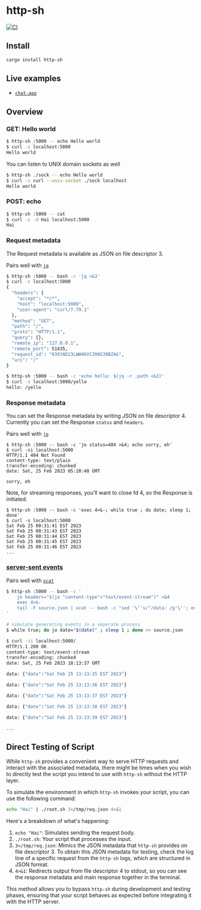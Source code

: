 # http-sh

[![CI](
    https://github.com/cablehead/http-sh/actions/workflows/ci.yml/badge.svg)](
        https://github.com/cablehead/http-sh/actions/workflows/ci.yml)

## Install

```bash
cargo install http-sh
```

## Live examples

- [`chat-app`](https://ndyg.cross.stream/projects/chat-app)

## Overview

### GET: Hello world

```bash
$ http-sh :5000 -- echo Hello world
$ curl -s localhost:5000
Hello world
```

You can listen to UNIX domain sockets as well

```bash
$ http-sh ./sock -- echo Hello world
$ curl -s curl --unix-socket ./sock localhost
Hello world
```

### POST: echo

```bash
$ http-sh :5000 -- cat
$ curl -s -d Hai localhost:5000
Hai
```

### Request metadata

The Request metadata is available as JSON on file descriptor 3.

Pairs well with [`jq`](https://github.com/stedolan/jq)

```bash
$ http-sh :5000 -- bash -c 'jq <&3'
$ curl -s localhost:5000
{
  "headers": {
    "accept": "*/*",
    "host": "localhost:5000",
    "user-agent": "curl/7.79.1"
  },
  "method": "GET",
  "path": "/",
  "proto": "HTTP/1.1",
  "query": {},
  "remote_ip": "127.0.0.1",
  "remote_port": 51435,
  "request_id": "0391ND23LWW4KVCZ00G30BZAG",
  "uri": "/"
}

$ http-sh :5000 -- bash -c 'echo hello: $(jq -r .path <&3)'
$ curl -s localhost:5000/yello
hello: /yello
```

### Response metadata

You can set the Response metadata by writing JSON on file descriptor 4.
Currently you can set the Response `status` and `headers`.

Pairs well with [`jo`](https://github.com/jpmens/jo)

```
$ http-sh :5000 -- bash -c 'jo status=404 >&4; echo sorry, eh'
$ curl -si localhost:5000
HTTP/1.1 404 Not Found
content-type: text/plain
transfer-encoding: chunked
date: Sat, 25 Feb 2023 05:20:48 GMT

sorry, eh
```

Note, for streaming responses, you'll want to close fd 4, so the Response is
initiated.

```
$ http-sh :5000 -- bash -c 'exec 4>&-; while true ; do date; sleep 1; done'
$ curl -s localhost:5000
Sat Feb 25 00:31:41 EST 2023
Sat Feb 25 00:31:43 EST 2023
Sat Feb 25 00:31:44 EST 2023
Sat Feb 25 00:31:45 EST 2023
Sat Feb 25 00:31:46 EST 2023
...
```

### [server-sent events](https://developer.mozilla.org/en-US/docs/Web/API/Server-sent_events/Using_server-sent_events)

Pairs well with [`xcat`](https://github.com/cablehead/xcat)

```bash
$ http-sh :5000 -- bash -c '
    jo headers="$(jo "content-type"="text/event-stream")" >&4
    exec 4>&-
    tail -F source.json | xcat -- bash -c "sed '\''s/^/data: /g'\''; echo;"
'

# simulate generating events in a seperate process
$ while true; do jo date="$(date)" ; sleep 1 ; done >> source.json

$ curl -si localhost:5000/
HTTP/1.1 200 OK
content-type: text/event-stream
transfer-encoding: chunked
date: Sat, 25 Feb 2023 18:13:37 GMT

data: {"date":"Sat Feb 25 13:13:35 EST 2023"}

data: {"date":"Sat Feb 25 13:13:36 EST 2023"}

data: {"date":"Sat Feb 25 13:13:37 EST 2023"}

data: {"date":"Sat Feb 25 13:13:38 EST 2023"}

data: {"date":"Sat Feb 25 13:13:39 EST 2023"}

...
```

## Direct Testing of Script

While `http-sh` provides a convenient way to serve HTTP requests and interact with the associated metadata, there might be times when you wish to directly test the script you intend to use with `http-sh` without the HTTP layer.

To simulate the environment in which `http-sh` invokes your script, you can use the following command:

```bash
echo "Hai" | ./root.sh 3</tmp/req.json 4>&1
```

Here's a breakdown of what's happening:

1. `echo "Hai"`: Simulates sending the request body.
2. `./root.sh`: Your script that processes the input.
3. `3</tmp/req.json`: Mimics the JSON metadata that `http-sh` provides on file descriptor 3. To obtain this JSON metadata for testing, check the log line of a specific request from the `http-sh` logs, which are structured in JSON format.
4. `4>&1`: Redirects output from file descriptor 4 to stdout, so you can see the response metadata and main response together in the terminal.

This method allows you to bypass `http-sh` during development and testing phases, ensuring that your script behaves as expected before integrating it with the HTTP server.
